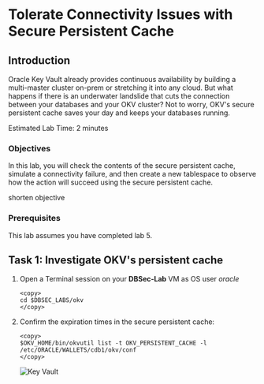 # Tolerate Connectivity Issues with Secure Persistent Cache

## Introduction
Oracle Key Vault already provides continuous availability by building a multi-master cluster on-prem or stretching it into any cloud. But what happens if there is an underwater landslide that cuts the connection between your databases and your OKV cluster? Not to worry, OKV's secure persistent cache saves your day and keeps your databases running.

Estimated Lab Time: 2 minutes

### Objectives
In this lab, you will check the contents of the secure persistent cache, simulate a connectivity failure, and then create a new tablespace to observe how the action will succeed using the secure persistent cache.

shorten objective

### Prerequisites
This lab assumes you have completed lab 5.

## Task 1: Investigate OKV's persistent cache

1. Open a Terminal session on your **DBSec-Lab** VM as OS user *oracle*

    ````plaintext
    <copy>
    cd $DBSEC_LABS/okv
    </copy>
    ````

2. Confirm the expiration times in the secure persistent cache:

    ````plaintext
    <copy>
    $OKV_HOME/bin/okvutil list -t OKV_PERSISTENT_CACHE -l /etc/ORACLE/WALLETS/cdb1/okv/conf
    </copy>
    ````

   ![Key Vault](./images/XXimage-2025-09-27_upload.png "Upload the pre-migration key from the old TDE wallet into the OKV wallet that you created in Lab 5:")